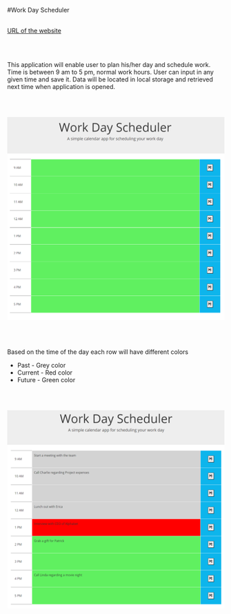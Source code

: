 #Work Day Scheduler
<br>
<br>

[URL of the website](https://kzhaanbaev.github.io/work-day-scheduler/)

<br>
<br>

This application will enable user to plan his/her day and schedule work.
Time is between 9 am to 5 pm, normal work hours.
User can input in any given time and save it. Data will be located in local storage and retrieved next time when application is opened.

<br><br>

![alt image of time table](./assets/images/main.png)

<br><br>

Based on the time of the day each row will have different colors
* Past - Grey color
* Current - Red color
* Future - Green color

<br><br>

![alt image of time table](./assets/images/planned.png)